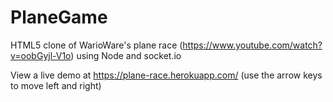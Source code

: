 # PlaneGame
 HTML5 clone of WarioWare's plane race (https://www.youtube.com/watch?v=oobGyjl-V1o) using Node and socket.io

View a live demo at https://plane-race.herokuapp.com/ (use the arrow keys to move left and right)
